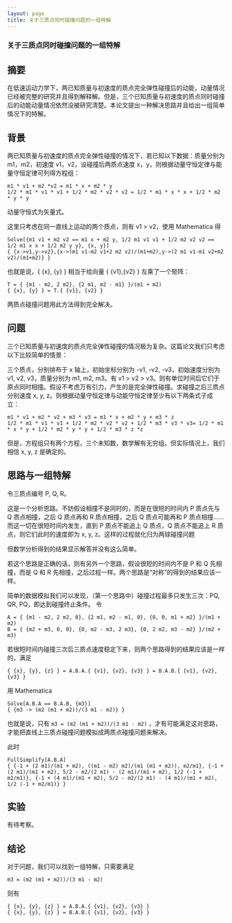 ```yaml
---
layout: page
title: 关于三质点同时碰撞问题的一组特解
---
```


### 关于三质点同时碰撞问题的一组特解

## 摘要

在低速运动力学下，两已知质量与初速度的质点完全弹性碰撞后的动能，动量情况已经被完整的研究并且得到解释解。但是，三个已知质量与初速度的质点同时碰撞后的动能动量情况依然没被研究清楚。本论文提出一种解决思路并且给出一组简单情况下的特解。

## 背景

两已知质量与初速度的质点完全弹性碰撞的情况下，若已知以下数据：质量分别为 m1，m2，初速度 v1，v2，设碰撞后两质点速度 x，y，则根据动量守恒定律与能量守恒定律可列得方程组：

`m1 * v1 + m2 *v2 = m1 * x + m2 * y`  
`1/2 * m1 * v1 * v1 + 1/2 * m2 * v2 * v2 = 1/2 * m1 * x * x + 1/2 * m2 * y * y`


动量守恒式为矢量式。

这里只考虑在同一直线上运动的两个质点，则有 v1 > v2，使用 Mathematica 得

`Solve[{m1 v1 + m2 v2 == m1 x + m2 y, 1/2 m1 v1 v1 + 1/2 m2 v2 v2 == 1/2 m1 x x + 1/2 m2 y y}, {x, y}]`  
`{ {x->v1,y->v2},{x->(m1 v1-m2 v1+2 m2 v2)/(m1+m2),y->(2 m1 v1-m1 v2+m2 v2)/(m1+m2)} }`

也就是说，{ {x}, {y} } 相当于给向量 { {v1},{v2} } 左乘了一个矩阵：

`T = { {m1 - m2, 2 m2}, {2 m1, m2 - m1} }/(m1 + m2)`  
`{ {x}, {y} } = T.{ {v1}, {v2} }`

两质点碰撞问题用此方法得到完全解决。
 
## 问题

三个已知质量与初速度的质点完全弹性碰撞的情况极为复杂。这篇论文我们只考虑以下比较简单的情景：

三个质点，分别排布于 x 轴上，初始坐标分别为 -v1, -v2, -v3，初始速度分别为 v1, v2, v3，质量分别为 m1, m2, m3。有 v1 > v2 > v3。则有单位时间后它们于原点同时相撞。假设不考虑万有引力，产生的是完全弹性碰撞。求碰撞之后三质点分别速度 x, y, z。则根据动量守恒定律与动能守恒定律至少有以下两条式子成立：

`m1 * v1 + m2 * v2 + m3 * v3 = m1 * x + m2 * y + m3 * z`  
`1/2 * m1 * v1 * v1 + 1/2 * m2 * v2 * v2 + 1/2 * m3 * v3 * v3= 1/2 * m1 * x * y + 1/2 * m2 * y * y + 1/2 * m3 * z *z`

但是，方程组只有两个方程，三个未知数，数学解有无穷组。但实际情况上，我们相信 x, y, z 是确定的。

## 思路与一组特解

令三质点编号 P, Q, R。

这是一个分析思路。不妨假设相撞不是同时的，而是在很短的时间内 P 质点先与 Q 质点相撞，之后 Q 质点再和 R 质点相撞，之后 Q 质点可能再和 P 质点相撞......而这一切在很短时间内发生，直到 P 质点不能追上 Q 质点，Q 质点不能追上 R 质点，则它们此时的速度即为 x, y, z。这样的过程就化归为两球碰撞问题

但数学分析得到的结果显示解答并没有这么简单。

若这个思路是正确的话，则有另外一个思路，假设很短的时间内不是 P 和 Q 先相撞，而是 Q 和 R 先相撞，之后过程一样。两个思路是“对称”的得到的结果应该一样。

简单的数据模拟我们可以发现，（第一个思路中）碰撞过程最多只发生三次：PQ, QR, PQ，即达到碰撞终止条件。
令

`A = { {m1 - m2, 2 m2, 0}, {2 m1, m2 - m1, 0}, {0, 0, m1 + m2} }/(m1 + m2)`  
`B = { {m2 + m3, 0, 0}, {0, m2 - m3, 2 m3}, {0, 2 m2, m3 - m2} }/(m2 + m3)`

若很短时间内碰撞三次后三质点速度稳定下来，则两个思路得到的结果应该是一样的，满足

```
{ {x}, {y}, {z} } = A.B.A.{ {v1}, {v2}, {v3} } = B.A.B.{ {v1}, {v2}, {v3} }
```

用 Mathematica

`Solve[A.B.A == B.A.B, {m3}]`  
`{ {m3 -> (m2 (m1 + m2))/(3 m1 - m2)} }`


也就是说，只有 `m3 = (m2 (m1 + m2))/(3 m1 - m2)` ，才有可能满足这对思路，才能把直线上三质点碰撞问题模拟成两质点碰撞问题来解决。

此时

`FullSimplify[A.B.A]`  
`{ {-1 + (2 m1)/(m1 + m2), ((m1 - m2) m2)/(m1 (m1 + m2)), m2/m1}, {-1 + (2 m1)/(m1 + m2), 5/2 - m2/(2 m1) - (2 m1)/(m1 + m2), 1/2 (-1 + m2/m1)}, {-1 + (4 m1)/(m1 + m2), 5/2 - m2/(2 m1) - (4 m1)/(m1 + m2), 1/2 (-1 + m2/m1)} }`

## 实验

有待考察。

## 结论

对于问题，我们可以找到一组特解，只需要满足

`m3 = (m2 (m1 + m2))/(3 m1 - m2)`

则有

`{ {x}, {y}, {z} } = A.B.A.{ {v1}, {v2}, {v3} }`  
`{ {x}, {y}, {z} } = B.A.B.{ {v1}, {v2}, {v3} }`
